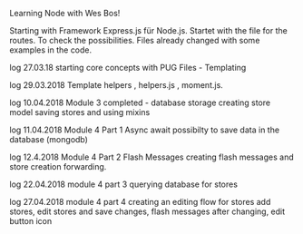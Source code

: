 Learning Node with Wes Bos!

Starting with Framework Express.js für Node.js. 
Startet with the file for the routes. To check the possibilities. 
Files already changed with some examples in the code. 

log 27.03.18
starting core concepts with PUG Files - Templating

log 29.03.2018
Template helpers , helpers.js , moment.js. 

log 10.04.2018
Module 3 completed -  database storage
creating store model
saving stores and using mixins

log 11.04.2018
Module 4 Part 1 
Async await
possibilty to save data in the database (mongodb)

log 12.4.2018
Module 4 Part 2 
Flash Messages
creating flash messages and store creation forwarding. 

log 22.04.2018
module 4 part 3 
querying database for stores

log 27.04.2018
module 4 part 4
creating an editing flow for stores
add stores, edit stores and save changes, flash messages after changing, edit button icon
